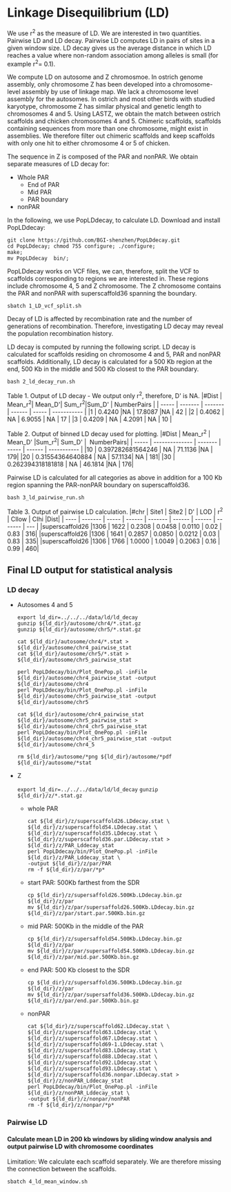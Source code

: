 # Linkage Disequilibrium (LD)

We use r<sup>2</sup> as the measure of LD. We are interested in two quantities. Pairwise LD and LD decay. 
Pairwise LD computes LD in pairs of sites in a given window size. LD decay gives us the average distance in which
LD reaches a value where non-random association among alleles is small (for example r<sup>2</sup>= 0.1).

We compute LD on autosome and Z chromosmoe. In ostrich genome assembly, only chromosome Z has been
developed into a chromosome-level assembly by use of linkage map. We lack a chromosome level assembly for the autosomes. 
In ostrich and most other birds with studied karyotype, chromosome Z has similar physical and genetic length to chromosomes
4 and 5. Using LASTZ, we obtain the match between ostrich scaffolds and chicken chromosomes 4 and 5. Chimeric scaffolds, scaffolds
containing sequences from more than one chromosome, might exist in assemblies. We therefore filter out chimeric scaffolds and keep scaffolds
with only one hit to either chromosome 4 or 5 of chicken.

The sequence in Z is composed of the PAR and nonPAR. We obtain separate measures of LD decay for:
- Whole PAR
    - End of PAR
    - Mid PAR
    - PAR boundary
- nonPAR

In the following, we use PopLDdecay, to calculate LD. Download and install PopLDdecay:

```
git clone https://github.com/BGI-shenzhen/PopLDdecay.git
cd PopLDdecay; chmod 755 configure; ./configure;
make;
mv PopLDdecay  bin/;
```

PopLDdecay works on VCF files, we can, therefore, split the VCF to scaffolds corresponding to regions
we are interested in. These regions include chromosome 4, 5 and Z chromosome. The Z chromosome contains
the PAR and nonPAR with superscaffold36 spanning the boundary. 

`sbatch 1_LD_vcf_split.sh`

Decay of LD is affected by recombination rate and the number of generations of recombination. Therefore, 
investigating LD decay may reveal the population recombination history. 

LD decay is computed by running the following script. LD decay is calculated for scaffolds residing on chromosome
4 and 5, PAR and nonPAR scaffolds. Additionally, LD decay is calculated for a 500 Kb region at the end, 500 Kb in 
the middle and 500 Kb closest to the PAR boundary.  

`bash 2_ld_decay_run.sh`

Table 1. Output of LD decay - We output only r<sup>2</sup>, therefore, D' is NA.
|#Dist  | Mean_r<sup>2</sup>|  Mean_D'| Sum_r<sup>2</sup>|Sum_D' | NumberPairs |
| ----- | ------- | ------- | ------ | ----- | ----------- |
|1      | 0.4240  |NA    |  17.8087 |NA  |    42 |
|2      | 0.4062 | NA    |  6.9055 | NA    |  17 |
|3      | 0.4209 | NA     | 4.2091 | NA    |  10 |

Table 2. Output of binned LD decay used for plotting.
|#Dist  | Mean_r<sup>2</sup>       | Mean_D' |Sum_r<sup>2</sup>| Sum_D' |  NumberPairs|
| ----- | -------------- | ------- | ----- | ------ | ----------- |
|10     | 0.397282681564246  |     NA  |    71.1136 |NA    |  179|
|20     | 0.31554364640884   |     NA  |    57.1134| NA     | 181|
|30     | 0.262394318181818  |     NA  |   46.1814 |NA    |  176|

Pairwise LD is calculated for all categories as above in addition for a 100 Kb region spanning the PAR-nonPAR boundary on superscaffold36.

`bash 3_ld_pairwise_run.sh`

Table 3. Output of pairwise LD calculation.
|#chr  |  Site1  | Site2 |  D'    |  LOD    | r<sup>2</sup>    | CIlow  | CIhi    |Dist|
| ---- | ------- | ----- | ------ | ------- | ------ | ------ | ------- | --- |
|superscaffold26 |1306  |  1622   | 0.2308 | 0.0458 | 0.0110 | 0.02  |  0.83   | 316|
|superscaffold26 |1306  |  1641   | 0.2857 | 0.0850 | 0.0212 | 0.03  |  0.83   | 335|
|superscaffold26 |1306  |  1766   | 1.0000 | 1.0049 | 0.2063 | 0.16   | 0.99   | 460|

## Final LD output for statistical analysis

### LD decay

- Autosomes 4 and 5
    ```
    export ld_dir=../../../data/ld/ld_decay 
    gunzip ${ld_dir}/autosome/chr4/*.stat.gz
    gunzip ${ld_dir}/autosome/chr5/*.stat.gz

    cat ${ld_dir}/autosome/chr4/*.stat > ${ld_dir}/autosome/chr4_pairwise_stat
    cat ${ld_dir}/autosome/chr5/*.stat > ${ld_dir}/autosome/chr5_pairwise_stat

    perl PopLDdecay/bin/Plot_OnePop.pl -inFile ${ld_dir}/autosome/chr4_pairwise_stat -output ${ld_dir}/autosome/chr4
    perl PopLDdecay/bin/Plot_OnePop.pl -inFile ${ld_dir}/autosome/chr5_pairwise_stat -output ${ld_dir}/autosome/chr5

    cat ${ld_dir}/autosome/chr4_pairwise_stat ${ld_dir}/autosome/chr5_pairwise_stat > ${ld_dir}/autosome/chr4_chr5_pairwise_stat
    perl PopLDdecay/bin/Plot_OnePop.pl -inFile ${ld_dir}/autosome/chr4_chr5_pairwise_stat -output ${ld_dir}/autosome/chr4_5

    rm ${ld_dir}/autosome/*png ${ld_dir}/autosome/*pdf ${ld_dir}/autosome/*stat
    ```

- Z

    `export ld_dir=../../../data/ld/ld_decay`
    `gunzip ${ld_dir}/z/*.stat.gz`

    - whole PAR
        ```
        cat ${ld_dir}/z/superscaffold26.LDdecay.stat \
        ${ld_dir}/z/superscaffold54.LDdecay.stat \
        ${ld_dir}/z/superscaffold35.LDdecay.stat \
        ${ld_dir}/z/superscaffold36.par.LDdecay.stat > ${ld_dir}/z/PAR_Lddecay_stat
        perl PopLDdecay/bin/Plot_OnePop.pl -inFile ${ld_dir}/z/PAR_Lddecay_stat \
        -output ${ld_dir}/z/par/PAR
        rm -f ${ld_dir}/z/par/*p*
        ```
    - start PAR: 500Kb farthest from the SDR
        ```
        cp ${ld_dir}/z/supersaffold26.500Kb.LDdecay.bin.gz ${ld_dir}/z/par
        mv ${ld_dir}/z/par/supersaffold26.500Kb.LDdecay.bin.gz ${ld_dir}/z/par/start.par.500Kb.bin.gz
        ```
    - mid PAR: 500Kb in the middle of the PAR
        ```
        cp ${ld_dir}/z/supersaffold54.500Kb.LDdecay.bin.gz ${ld_dir}/z/par
        mv ${ld_dir}/z/par/supersaffold54.500Kb.LDdecay.bin.gz ${ld_dir}/z/par/mid.par.500Kb.bin.gz
        ```
    - end PAR: 500 Kb closest to the SDR
        ```
        cp ${ld_dir}/z/supersaffold36.500Kb.LDdecay.bin.gz ${ld_dir}/z/par
        mv ${ld_dir}/z/par/supersaffold36.500Kb.LDdecay.bin.gz ${ld_dir}/z/par/end.par.500Kb.bin.gz
        ```
    - nonPAR
        ```
        cat ${ld_dir}/z/superscaffold62.LDdecay.stat \
        ${ld_dir}/z/superscaffold63.LDdecay.stat \
        ${ld_dir}/z/superscaffold67.LDdecay.stat \
        ${ld_dir}/z/superscaffold69-1.LDdecay.stat \
        ${ld_dir}/z/superscaffold83.LDdecay.stat \
        ${ld_dir}/z/superscaffold88.LDdecay.stat \
        ${ld_dir}/z/superscaffold92.LDdecay.stat \
        ${ld_dir}/z/superscaffold93.LDdecay.stat \
        ${ld_dir}/z/superscaffold36.nonpar.LDdecay.stat > ${ld_dir}/z/nonPAR_Lddecay_stat
        perl PopLDdecay/bin/Plot_OnePop.pl -inFile ${ld_dir}/z/nonPAR_Lddecay_stat \
        -output ${ld_dir}/z/nonpar/nonPAR
        rm -f ${ld_dir}/z/nonpar/*p*
        ```

### Pairwise LD 

#### Calculate mean LD in 200 kb windows by sliding window analysis and output pairwise LD with chromosome coordinates

Limitation: We calculate each scaffold separately. We are therefore missing the connection between the scaffolds.

`sbatch 4_ld_mean_window.sh`















